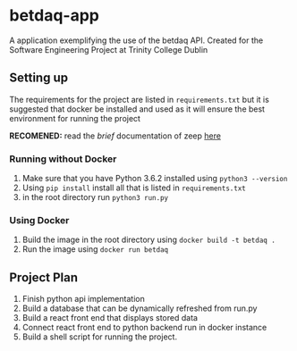 # betdaq-app
A application exemplifying the use of the betdaq API. Created for the Software
Engineering Project at Trinity College Dublin

## Setting up
The requirements for the project are listed in `requirements.txt` but it is suggested
that docker be installed and used as it will ensure the best environment for running the project

**RECOMENED:** read the *brief* documentation of zeep [here](https://python-zeep.readthedocs.io/en/master/index.html) 

### Running without Docker
1. Make sure that you have Python 3.6.2 installed using `python3 --version`
2. Using `pip install` install all that is listed in `requirements.txt`
3. in the root directory run `python3 run.py`

### Using Docker
1. Build the image in the root directory using `docker build -t betdaq .`
2. Run the image using `docker run betdaq`

## Project Plan
1. Finish python api implementation
2. Build a database that can be dynamically refreshed from run.py
3. Build a react front end that displays stored data
3. Connect react front end to python backend run in docker instance
4. Build a shell script for running the project.
